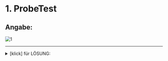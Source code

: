 <!-------------------------------------------------------------------  
 - MARKDOWN - Cheatsheets:  
    Getting started:
      https://docs.github.com/en/get-started/writing-on-github/getting-started-with-writing-and-formatting-on-github/quickstart-for-writing-on-github
    Basic github formatting syntax:  
      https://docs.github.com/en/get-started/writing-on-github/getting-started-with-writing-and-formatting-on-github/basic-writing-and-formatting-syntax
 ------------------------------------------------------------------->
# 1. ProbeTest  
## **Angabe**:  
![1](https://github.com/IxI-Enki/Probetest-pose-001/assets/138018029/c14e7da6-7001-4776-bc1c-1b96da7be4f9)  

-------------------------------
<details>
  <summary>[klick] für LÖSUNG: </summary> 

## Vollständige Antworten:

### Nummer 1:

```c#  
//  decline variables:
double x, y, z;
/* CHECK VARIABLES: */
//  test the three inputs against each other, if all three 
//    are different from another, the IF branch is executed:  
if ((x != z) && (x != y) && (y != z)) {
//  output the "TOLL" message
Console.Write("\n 3 verschiedene Werte!"); }
//  if two of the input numbers are identical, the ELSE branch is executed:
 else
  Console.Write("\n mind. 2 gleiche Werte!");
```

### Nummer 2:

```c#
      double a, b, c, swap;       
      /* CHECK VRIABLES: */
      if (a < b) {     //  test a - b , if a is smaller -> swap 
        swap = a;
        a = b;
        b = swap; }
      if (a < c) {     //  test a - c , if a is smaller -> swap
        swap = a;
        a = c;
        c = swap; }    //  a now guaranteed to be the biggest number
      if (b < c) {     //  test b - c , if b is smaller -> swap
        swap = b;
        b = c;
        c = swap; }    //  c now guaranteed to be the smallest value
      /* OUTPUT: */
      Console.Write($"\n größter Wert: {a} " +
                    $"\n mittlerer Wert: {b}" +             
                    $"\n kleinster Wert: {c}");
``` 

### Nummer 3:

```c#
      int days, month;

      switch (month)                       
      {
        case 1:    //  Jänner
        case 3:    //  März
        case 5:    //  Mai
        case 7:    //  Juli
        case 8:    //  August
        case 10:   //  Oktober
        case 12:   //  Dezember
          days = 31;
          break;
        case 4:    //  April  
        case 6:    //  Juni
        case 9:    //  September
        case 11:   //  November
          days = 30;
          break;
        case 2:    //  Februar
          days = 28;
          break;
        default:   // invalid input
          days = -1;
          break;
      }
      if (days == -1)
      {
        Console.Write("\n ungültige Eingabe! ");
      }
      else
        Console.WriteLine($"\n Der {month}. Monat hat {days}Tage. ");
    }
```

### Nummer 4:

```c#
   a = (b == 0) ? 2 * c : (c != 0) ? a * b + 2 * c : a * b;
```

### Nummer 5:

```c#
      int i, j;
      /* LOOP A: */
      i = 1; j = 1;   ///  start values
      do
      {
        i = i + j;
        j++;
        Console.Write($"\n i={i}  &  j={j} ");
      } while (i < 200);
      Console.Write("\n A terminierte");
      /* LOOP B: */
      i = 1; j = 20;   ///  start values
      while (i + j < 100)
      {
        i = i + 2;
        j--;
        Console.Write($"\n i:{i}  &  j:{j}  --> i+j:{i+j}");
      }
      Console.Write("\n B terminierte");
```

### Nummer 6:

```c#
      int n, i = 1;
      /* CALCULATION: */
      while (n / 10 != 0)
      {
        i++;
        n = n / 10;
      }
      /* OUTPUT: */
      Console.Write($"\n Die Zahl hatte: {i}Stellen. ");    
```

## handwritten:
<details>
  <summary>[klick] für LÖSUNGSVORSCHLAG: </summary>  

    Das Einlesen und Ausgeben mit "Console.Write ... " von Variablen,
     kann beim Test ausgesparrt werden!  

### *Nummer 1 & 2*:  
<details>  

![2](https://github.com/IxI-Enki/Probetest-pose-001/assets/138018029/4b53a284-61d5-432c-98d4-2f34d6a6094d)  
</details>

### *Nummer 3*:  
<details>  

![3](https://github.com/IxI-Enki/Probetest-pose-001/assets/138018029/b28741a0-0ed0-4a5d-9f41-914588b7b5bf)  
</details>

### *Nummer 5 & 6*: 
<details>  

![4](https://github.com/IxI-Enki/Probetest-pose-001/assets/138018029/4fc4c084-ee78-450d-a00b-2a4579198289)  
</details>
</details>

---




<!--


## visual studio:  
<details>
  <summary>[klick] für Nummer 1: </summary>  
  

<details>
<summary> Unnötig vollständiges (lauffähiges) Programm: </summary>

![1](https://github.com/IxI-Enki/Probetest-pose-001/assets/138018029/66384dc8-2efc-4f6a-a6bd-7993f23e3395)
</details>
</details>

<details>
  <summary>[klick] für Nummer 2: </summary>  
  
  ## Vollständige Antwort:

  ```c#  
    hier wird der c# code eingefügt
  ```  
</details>  

<details>
<summary> Unnötig vollständiges (lauffähiges) Programm: </summary>

![2](https://github.com/IxI-Enki/Probetest-pose-001/assets/138018029/1761ef96-5081-47fa-bf8a-9250c60af78c)
</details>
</details>



![3](https://github.com/IxI-Enki/Probetest-pose-001/assets/138018029/77c40307-0f8a-484c-899a-747a23f52ea7)



### Nummer 4 ... FINALE LÖSUNG:
```c#
a = (b == 0) ? 2 * c : (c != 0) ? a * b + 2 * c : a * b;
```

![4](https://github.com/IxI-Enki/Probetest-pose-001/assets/138018029/ef586dae-cf76-4d76-9f80-7d0a6dc368d6)




![5](https://github.com/IxI-Enki/Probetest-pose-001/assets/138018029/048782d8-c00e-455b-8248-7de9a9884beb)




![6](https://github.com/IxI-Enki/Probetest-pose-001/assets/138018029/368c7bb6-fbc5-434d-9b65-a3876c4bb3d4)




</details>
-->
